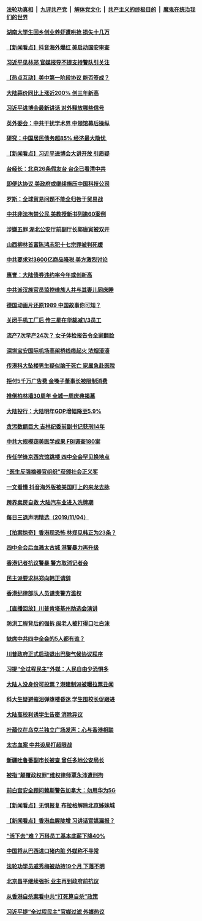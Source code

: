 ####  [法轮功真相](../../../../basic/blob/master/README.md?t=11052101) &nbsp;|&nbsp; [九评共产党](../../../../9ping.md/blob/master/README.md?t=11052101) &nbsp;|&nbsp; [解体党文化](../../../../jtdwh.md/blob/master/README.md?t=11052101)  &nbsp;|&nbsp; [共产主义的终极目的](../../../../gczydzjmd.md/blob/master/README.md?t=11052101) &nbsp;|&nbsp; [魔鬼在统治我们的世界](../../../../mgztzwmdsj.md/blob/master/README.md?t=11052101) 

#### [湖南大学生回乡创业养虾遭哄抢 损失十几万](../pages/nsc413/n11635700.md?t=11052101) 

#### [【新闻看点】抖音海外爆红 美启动国安审查](../pages/nsc413/n11635671.md?t=11052101) 

#### [习近平见林郑 官媒报导不提支持警队引关注](../pages/nsc413/n11635664.md?t=11052101) 

#### [【热点互动】美中第一阶段协议 能否签成？](../pages/nsc413/n11635694.md?t=11052101) 

#### [大陆蒜价同比上涨近200% 创三年新高](../pages/nsc413/n11635583.md?t=11052101) 

#### [习近平进博会最新讲话 对外释放哪些信号](../pages/nsc413/n11635282.md?t=11052101) 

#### [英外委会：中共干扰学术界 中领馆幕后操纵](../pages/nsc413/n11635581.md?t=11052101) 

#### [研究：中国居民债务超85% 经济最大隐忧 ](../pages/nsc413/n11635518.md?t=11052101) 

#### [【新闻看点】习近平进博会大讲开放 引质疑](../pages/nsc413/n11635378.md?t=11052101) 

#### [台经长：北京26条假友台 台企已看清中共](../pages/nsc413/n11635100.md?t=11052101) 

#### [即便达协议 美政府或继续施压中国科技公司](../pages/nsc413/n11635531.md?t=11052101) 

#### [罗斯：全球贸易问题不能全归咎于贸易战](../pages/nsc413/n11635329.md?t=11052101) 


#### [中共非法拘禁公民 美教授新书列逾60案例](../pages/nsc413/n11634877.md?t=11052101) 

#### [涉嫌五罪 湖北公安厅前副厅长郭唐寅被双开](../pages/nsc413/n11635009.md?t=11052101) 

#### [山西柳林首富陈鸿志犯十七宗罪被判死缓](../pages/nsc413/n11634903.md?t=11052101) 

#### [中共要求对3600亿商品降税 美方激烈讨论](../pages/nsc413/n11635060.md?t=11052101) 

#### [惠誉：大陆债券违约率今年或创新高](../pages/nsc413/n11634354.md?t=11052101) 

#### [中共派汉族官员监控维族人并与其妻儿同床睡](../pages/nsc413/n11634852.md?t=11052101) 

#### [德国动画片还原1989 中国故事你可知？](../pages/nsc413/n11634709.md?t=11052101) 

#### [关闭手机工厂后 传三星在华裁减1/3员工](../pages/nsc413/n11634140.md?t=11052101) 

#### [流产7次早产24次？ 女子体检报告令全家翻脸](../pages/nsc413/n11634813.md?t=11052101) 

#### [深圳宝安国际机场高架桥线缆起火 浓烟滚滚](../pages/nsc413/n11634752.md?t=11052101) 

#### [传港科大坠楼男生疑似脑干死亡 家属急赴医院](../pages/nsc413/n11634656.md?t=11052101) 

#### [拒付5千万广告费 金嗓子董事长被限制消费](../pages/nsc413/n11634264.md?t=11052101) 

#### [推倒柏林墙30周年 全城一周庆典揭幕](../pages/nsc413/n11633411.md?t=11052101) 

#### [大陆投行：大陆明年GDP增幅降至5.9%](../pages/nsc413/n11633976.md?t=11052101) 

#### [贪污数额巨大 吉林纪委前副书记获刑14年](../pages/nsc413/n11633957.md?t=11052101) 

#### [中共大规模窃美医学成果 FBI调查180案](../pages/nsc413/n11633615.md?t=11052101) 

#### [传任学锋京西宾馆跳楼 四中全会罕见换地点](../pages/nsc413/n11633778.md?t=11052101) 

#### [“医生反强摘器官组织”获颁社会正义奖](../pages/nsc413/n11633545.md?t=11052101) 

#### [一文看懂 抖音海外版被美国盯上的来龙去脉](../pages/nsc413/n11633297.md?t=11052101) 

#### [跨界卖房自救 大陆汽车业进入洗牌期](../pages/nsc413/n11632991.md?t=11052101) 

#### [每日三退声明精选（2019/11/04）](../pages/nsc413/n11633886.md?t=11052101) 

#### [【拍案惊奇】香港现恐怖 林郑见韩正为23条？](../pages/nsc413/n11633716.md?t=11052101) 

#### [四中全会后血溅太古城 港警暴力再升级](../pages/nsc413/n11633709.md?t=11052101) 

#### [香港记者抗议警暴 警方取消记者会](../pages/nsc413/n11633657.md?t=11052101) 

#### [民主派要求林郑向韩正请辞](../pages/nsc413/n11633641.md?t=11052101) 

#### [香港纪律部队人员谴责警方滥权](../pages/nsc413/n11633610.md?t=11052101) 

#### [【直播回放】川普肯塔基州助选会演讲](../pages/nsc413/n11622650.md?t=11052101) 

#### [防洪工程背后的强拆 闽老人被打得口吐白沫](../pages/nsc413/n11633340.md?t=11052101) 

#### [缺席中共四中全会的5人都有谁？](../pages/nsc413/n11633229.md?t=11052101) 

#### [川普政府正式启动退出巴黎气候协议程序](../pages/nsc413/n11633450.md?t=11052101) 

#### [习提“全过程民主”外媒：人民自由少恐惧多](../pages/nsc413/n11632805.md?t=11052101) 

#### [大陆人没身份可投票？港建制派被曝拉票丑闻](../pages/nsc413/n11633400.md?t=11052101) 

#### [科大生疑避催泪弹堕楼昏迷 学生围校长促跟进](../pages/nsc413/n11633523.md?t=11052101) 

#### [大陆高校利诱学生告密 消除异议](../pages/nsc413/n11633413.md?t=11052101) 

#### [叶蕴仪在乌克兰独立广场发声：心与香港相联](../pages/nsc413/n11632910.md?t=11052101) 

#### [太古血案 中共设局打超限战](../pages/nsc413/n11633324.md?t=11052101) 

#### [新疆吐鲁番副市长被查 曾任多地公安局长](../pages/nsc413/n11633378.md?t=11052101) 

#### [被指“颠覆政权罪”维权律师覃永沛遭刑拘](../pages/nsc413/n11633104.md?t=11052101) 

#### [前白宫安全顾问赖斯警告加拿大：勿用华为5G](../pages/nsc413/n11633125.md?t=11052101) 

#### [【新闻看点】无惧报复 布拉格解除北京姊妹城](../pages/nsc413/n11633107.md?t=11052101) 

#### [【新闻看点】香港血腥陡增 习讲话官媒漏报？](../pages/nsc413/n11632989.md?t=11052101) 

#### [“活下去”难？万科员工基本底薪下降40%](../pages/nsc413/n11633276.md?t=11052101) 

#### [中国将从巴西进口猪内脏 外媒称不寻常](../pages/nsc413/n11633236.md?t=11052101) 

#### [法轮功学员戚秀梅被劫持19个月 下落不明](../pages/nsc413/n11632566.md?t=11052101) 

#### [北京昌平继续强拆 业主再到政府前抗议](../pages/nsc413/n11633045.md?t=11052101) 

#### [从香港自杀案看中共“打死算自杀”政策](../pages/nsc413/n11620371.md?t=11052101) 

#### [习近平提“全过程民主”官媒过滤 外媒热议](../pages/nsc413/n11632943.md?t=11052101) 

